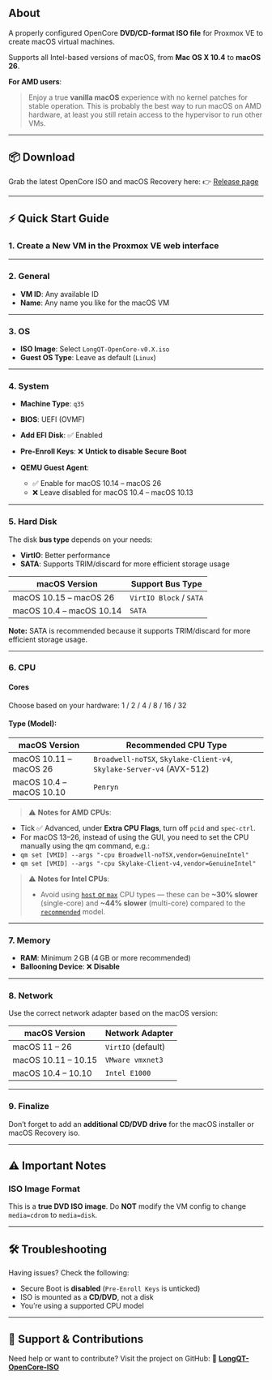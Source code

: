 ## About

A properly configured OpenCore **DVD/CD-format ISO file** for Proxmox VE to create macOS virtual machines.

Supports all Intel-based versions of macOS, from **Mac OS X 10.4** to **macOS 26**.

**For AMD users**:

> Enjoy a true **vanilla macOS** experience with no kernel patches for stable operation.
> This is probably the best way to run macOS on AMD hardware, at least you still retain access to the hypervisor to run other VMs.

---

## 📦 Download

Grab the latest OpenCore ISO and macOS Recovery here:
👉 [Release page](https://github.com/LongQT-sea/OpenCore-ISO/releases)

---

## ⚡ Quick Start Guide

### 1. Create a New VM in the Proxmox VE web interface

---

### 2. General

* **VM ID**: Any available ID
* **Name**: Any name you like for the macOS VM

---

### 3. OS

* **ISO Image**: Select `LongQT-OpenCore-v0.X.iso`
* **Guest OS Type**: Leave as default (`Linux`)

---

### 4. System

* **Machine Type**: `q35`
* **BIOS**: UEFI (OVMF)
* **Add EFI Disk**: ✅ Enabled
* **Pre-Enroll Keys**: ❌ **Untick to disable Secure Boot**
* **QEMU Guest Agent**:

  * ✅ Enable for macOS 10.14 – macOS 26
  * ❌ Leave disabled for macOS 10.4 – macOS 10.13

---

### 5. Hard Disk

The disk **bus type** depends on your needs:

* **VirtIO**: Better performance
* **SATA**: Supports TRIM/discard for more efficient storage usage

| macOS Version            | Support Bus Type        |
| ------------------------ | ----------------------- |
| macOS 10.15 – macOS 26   | `VirtIO Block` / `SATA` |
| macOS 10.4 – macOS 10.14 | `SATA`                  |

**Note:** SATA is recommended because it supports TRIM/discard for more efficient storage usage.

---

### 6. CPU

#### Cores

Choose based on your hardware: 1 / 2 / 4 / 8 / 16 / 32

#### Type (Model):

| macOS Version            | Recommended CPU Type                                                  |
| ------------------------ | --------------------------------------------------------------------- |
| macOS 10.11 – macOS 26   | `Broadwell-noTSX`, `Skylake-Client-v4`, `Skylake-Server-v4` (AVX-512) |
| macOS 10.4 – macOS 10.10 | `Penryn`                                                              |

> ⚠️ **Notes for AMD CPUs**: 
- Tick ✅ Advanced, under **Extra CPU Flags**, turn off `pcid` and `spec-ctrl`.
- For macOS 13–26, instead of using the GUI, you need to set the CPU manually using the qm command, e.g.:
- `qm set [VMID] --args "-cpu Broadwell-noTSX,vendor=GenuineIntel"`
- `qm set [VMID] --args "-cpu Skylake-Client-v4,vendor=GenuineIntel"`

> ⚠️ **Notes for Intel CPUs**:  
> - Avoid using [`host` or `max`](https://browser.geekbench.com/v6/cpu/14313138) CPU types — these can be **~30% slower** (single-core) and **~44% slower** (multi-core) compared to the [`recommended`](https://browser.geekbench.com/v6/cpu/14205183) model.

---

### 7. Memory

* **RAM**: Minimum 2 GB (4 GB or more recommended)
* **Ballooning Device**: ❌ **Disable**

---

### 8. Network

Use the correct network adapter based on the macOS version:

| macOS Version       | Network Adapter    |
| ------------------- | ------------------ |
| macOS 11 – 26       | `VirtIO` (default) |
| macOS 10.11 – 10.15 | `VMware vmxnet3`   |
| macOS 10.4 – 10.10  | `Intel E1000`      |

---

### 9. Finalize

Don’t forget to add an **additional CD/DVD drive** for the macOS installer or macOS Recovery iso.

---

## ⚠️ Important Notes

### ISO Image Format

This is a **true DVD ISO image**.
Do **NOT** modify the VM config to change `media=cdrom` to `media=disk`.

---

## 🛠️ Troubleshooting

Having issues? Check the following:

* Secure Boot is **disabled** (`Pre-Enroll Keys` is unticked)
* ISO is mounted as a **CD/DVD**, not a disk
* You’re using a supported CPU model

---

## 🤝 Support & Contributions

Need help or want to contribute?
Visit the project on GitHub:
🔗 [**LongQT-OpenCore-ISO**](https://github.com/LongQT-sea/OpenCore-ISO)
